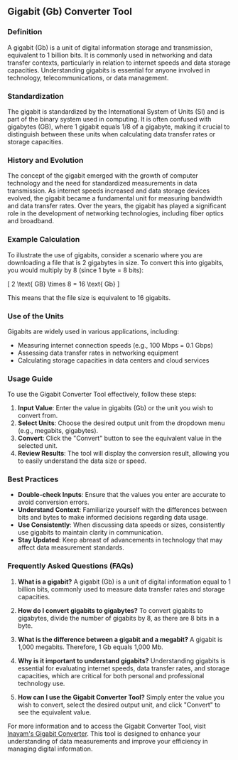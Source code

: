 ## Gigabit (Gb) Converter Tool

### Definition
A gigabit (Gb) is a unit of digital information storage and transmission, equivalent to 1 billion bits. It is commonly used in networking and data transfer contexts, particularly in relation to internet speeds and data storage capacities. Understanding gigabits is essential for anyone involved in technology, telecommunications, or data management.

### Standardization
The gigabit is standardized by the International System of Units (SI) and is part of the binary system used in computing. It is often confused with gigabytes (GB), where 1 gigabit equals 1/8 of a gigabyte, making it crucial to distinguish between these units when calculating data transfer rates or storage capacities.

### History and Evolution
The concept of the gigabit emerged with the growth of computer technology and the need for standardized measurements in data transmission. As internet speeds increased and data storage devices evolved, the gigabit became a fundamental unit for measuring bandwidth and data transfer rates. Over the years, the gigabit has played a significant role in the development of networking technologies, including fiber optics and broadband.

### Example Calculation
To illustrate the use of gigabits, consider a scenario where you are downloading a file that is 2 gigabytes in size. To convert this into gigabits, you would multiply by 8 (since 1 byte = 8 bits):

\[ 
2 \text{ GB} \times 8 = 16 \text{ Gb} 
\]

This means that the file size is equivalent to 16 gigabits.

### Use of the Units
Gigabits are widely used in various applications, including:
- Measuring internet connection speeds (e.g., 100 Mbps = 0.1 Gbps)
- Assessing data transfer rates in networking equipment
- Calculating storage capacities in data centers and cloud services

### Usage Guide
To use the Gigabit Converter Tool effectively, follow these steps:
1. **Input Value**: Enter the value in gigabits (Gb) or the unit you wish to convert from.
2. **Select Units**: Choose the desired output unit from the dropdown menu (e.g., megabits, gigabytes).
3. **Convert**: Click the "Convert" button to see the equivalent value in the selected unit.
4. **Review Results**: The tool will display the conversion result, allowing you to easily understand the data size or speed.

### Best Practices
- **Double-check Inputs**: Ensure that the values you enter are accurate to avoid conversion errors.
- **Understand Context**: Familiarize yourself with the differences between bits and bytes to make informed decisions regarding data usage.
- **Use Consistently**: When discussing data speeds or sizes, consistently use gigabits to maintain clarity in communication.
- **Stay Updated**: Keep abreast of advancements in technology that may affect data measurement standards.

### Frequently Asked Questions (FAQs)

1. **What is a gigabit?**
   A gigabit (Gb) is a unit of digital information equal to 1 billion bits, commonly used to measure data transfer rates and storage capacities.

2. **How do I convert gigabits to gigabytes?**
   To convert gigabits to gigabytes, divide the number of gigabits by 8, as there are 8 bits in a byte.

3. **What is the difference between a gigabit and a megabit?**
   A gigabit is 1,000 megabits. Therefore, 1 Gb equals 1,000 Mb.

4. **Why is it important to understand gigabits?**
   Understanding gigabits is essential for evaluating internet speeds, data transfer rates, and storage capacities, which are critical for both personal and professional technology use.

5. **How can I use the Gigabit Converter Tool?**
   Simply enter the value you wish to convert, select the desired output unit, and click "Convert" to see the equivalent value.

For more information and to access the Gigabit Converter Tool, visit [Inayam's Gigabit Converter](https://www.inayam.co/unit-converter/data_storage_binary). This tool is designed to enhance your understanding of data measurements and improve your efficiency in managing digital information.